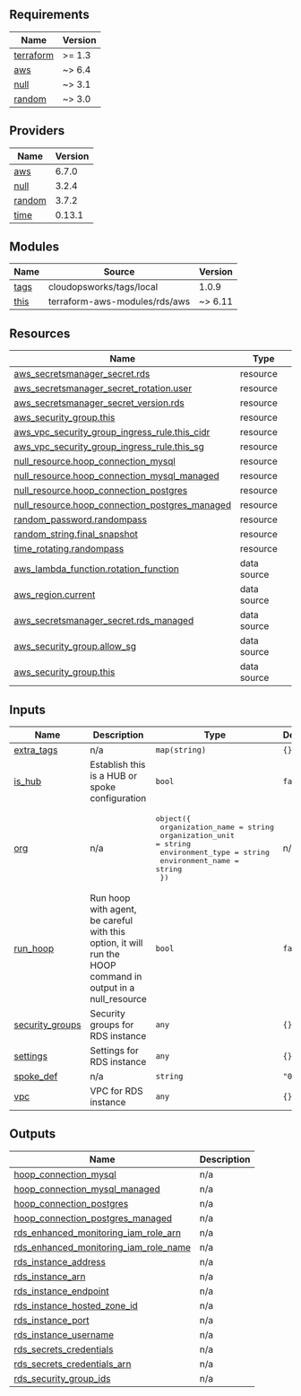 ## Requirements

| Name | Version |
|------|---------|
| <a name="requirement_terraform"></a> [terraform](#requirement\_terraform) | >= 1.3 |
| <a name="requirement_aws"></a> [aws](#requirement\_aws) | ~> 6.4 |
| <a name="requirement_null"></a> [null](#requirement\_null) | ~> 3.1 |
| <a name="requirement_random"></a> [random](#requirement\_random) | ~> 3.0 |

## Providers

| Name | Version |
|------|---------|
| <a name="provider_aws"></a> [aws](#provider\_aws) | 6.7.0 |
| <a name="provider_null"></a> [null](#provider\_null) | 3.2.4 |
| <a name="provider_random"></a> [random](#provider\_random) | 3.7.2 |
| <a name="provider_time"></a> [time](#provider\_time) | 0.13.1 |

## Modules

| Name | Source | Version |
|------|--------|---------|
| <a name="module_tags"></a> [tags](#module\_tags) | cloudopsworks/tags/local | 1.0.9 |
| <a name="module_this"></a> [this](#module\_this) | terraform-aws-modules/rds/aws | ~> 6.11 |

## Resources

| Name | Type |
|------|------|
| [aws_secretsmanager_secret.rds](https://registry.terraform.io/providers/hashicorp/aws/latest/docs/resources/secretsmanager_secret) | resource |
| [aws_secretsmanager_secret_rotation.user](https://registry.terraform.io/providers/hashicorp/aws/latest/docs/resources/secretsmanager_secret_rotation) | resource |
| [aws_secretsmanager_secret_version.rds](https://registry.terraform.io/providers/hashicorp/aws/latest/docs/resources/secretsmanager_secret_version) | resource |
| [aws_security_group.this](https://registry.terraform.io/providers/hashicorp/aws/latest/docs/resources/security_group) | resource |
| [aws_vpc_security_group_ingress_rule.this_cidr](https://registry.terraform.io/providers/hashicorp/aws/latest/docs/resources/vpc_security_group_ingress_rule) | resource |
| [aws_vpc_security_group_ingress_rule.this_sg](https://registry.terraform.io/providers/hashicorp/aws/latest/docs/resources/vpc_security_group_ingress_rule) | resource |
| [null_resource.hoop_connection_mysql](https://registry.terraform.io/providers/hashicorp/null/latest/docs/resources/resource) | resource |
| [null_resource.hoop_connection_mysql_managed](https://registry.terraform.io/providers/hashicorp/null/latest/docs/resources/resource) | resource |
| [null_resource.hoop_connection_postgres](https://registry.terraform.io/providers/hashicorp/null/latest/docs/resources/resource) | resource |
| [null_resource.hoop_connection_postgres_managed](https://registry.terraform.io/providers/hashicorp/null/latest/docs/resources/resource) | resource |
| [random_password.randompass](https://registry.terraform.io/providers/hashicorp/random/latest/docs/resources/password) | resource |
| [random_string.final_snapshot](https://registry.terraform.io/providers/hashicorp/random/latest/docs/resources/string) | resource |
| [time_rotating.randompass](https://registry.terraform.io/providers/hashicorp/time/latest/docs/resources/rotating) | resource |
| [aws_lambda_function.rotation_function](https://registry.terraform.io/providers/hashicorp/aws/latest/docs/data-sources/lambda_function) | data source |
| [aws_region.current](https://registry.terraform.io/providers/hashicorp/aws/latest/docs/data-sources/region) | data source |
| [aws_secretsmanager_secret.rds_managed](https://registry.terraform.io/providers/hashicorp/aws/latest/docs/data-sources/secretsmanager_secret) | data source |
| [aws_security_group.allow_sg](https://registry.terraform.io/providers/hashicorp/aws/latest/docs/data-sources/security_group) | data source |
| [aws_security_group.this](https://registry.terraform.io/providers/hashicorp/aws/latest/docs/data-sources/security_group) | data source |

## Inputs

| Name | Description | Type | Default | Required |
|------|-------------|------|---------|:--------:|
| <a name="input_extra_tags"></a> [extra\_tags](#input\_extra\_tags) | n/a | `map(string)` | `{}` | no |
| <a name="input_is_hub"></a> [is\_hub](#input\_is\_hub) | Establish this is a HUB or spoke configuration | `bool` | `false` | no |
| <a name="input_org"></a> [org](#input\_org) | n/a | <pre>object({<br/>    organization_name = string<br/>    organization_unit = string<br/>    environment_type  = string<br/>    environment_name  = string<br/>  })</pre> | n/a | yes |
| <a name="input_run_hoop"></a> [run\_hoop](#input\_run\_hoop) | Run hoop with agent, be careful with this option, it will run the HOOP command in output in a null\_resource | `bool` | `false` | no |
| <a name="input_security_groups"></a> [security\_groups](#input\_security\_groups) | Security groups for RDS instance | `any` | `{}` | no |
| <a name="input_settings"></a> [settings](#input\_settings) | Settings for RDS instance | `any` | `{}` | no |
| <a name="input_spoke_def"></a> [spoke\_def](#input\_spoke\_def) | n/a | `string` | `"001"` | no |
| <a name="input_vpc"></a> [vpc](#input\_vpc) | VPC for RDS instance | `any` | `{}` | no |

## Outputs

| Name | Description |
|------|-------------|
| <a name="output_hoop_connection_mysql"></a> [hoop\_connection\_mysql](#output\_hoop\_connection\_mysql) | n/a |
| <a name="output_hoop_connection_mysql_managed"></a> [hoop\_connection\_mysql\_managed](#output\_hoop\_connection\_mysql\_managed) | n/a |
| <a name="output_hoop_connection_postgres"></a> [hoop\_connection\_postgres](#output\_hoop\_connection\_postgres) | n/a |
| <a name="output_hoop_connection_postgres_managed"></a> [hoop\_connection\_postgres\_managed](#output\_hoop\_connection\_postgres\_managed) | n/a |
| <a name="output_rds_enhanced_monitoring_iam_role_arn"></a> [rds\_enhanced\_monitoring\_iam\_role\_arn](#output\_rds\_enhanced\_monitoring\_iam\_role\_arn) | n/a |
| <a name="output_rds_enhanced_monitoring_iam_role_name"></a> [rds\_enhanced\_monitoring\_iam\_role\_name](#output\_rds\_enhanced\_monitoring\_iam\_role\_name) | n/a |
| <a name="output_rds_instance_address"></a> [rds\_instance\_address](#output\_rds\_instance\_address) | n/a |
| <a name="output_rds_instance_arn"></a> [rds\_instance\_arn](#output\_rds\_instance\_arn) | n/a |
| <a name="output_rds_instance_endpoint"></a> [rds\_instance\_endpoint](#output\_rds\_instance\_endpoint) | n/a |
| <a name="output_rds_instance_hosted_zone_id"></a> [rds\_instance\_hosted\_zone\_id](#output\_rds\_instance\_hosted\_zone\_id) | n/a |
| <a name="output_rds_instance_port"></a> [rds\_instance\_port](#output\_rds\_instance\_port) | n/a |
| <a name="output_rds_instance_username"></a> [rds\_instance\_username](#output\_rds\_instance\_username) | n/a |
| <a name="output_rds_secrets_credentials"></a> [rds\_secrets\_credentials](#output\_rds\_secrets\_credentials) | n/a |
| <a name="output_rds_secrets_credentials_arn"></a> [rds\_secrets\_credentials\_arn](#output\_rds\_secrets\_credentials\_arn) | n/a |
| <a name="output_rds_security_group_ids"></a> [rds\_security\_group\_ids](#output\_rds\_security\_group\_ids) | n/a |
